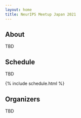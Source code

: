 ```yaml
---
layout: home
title: NeurIPS Meetup Japan 2021
---
```


## About

TBD

## Schedule

TBD

{% include schedule.html %}

## Organizers

TBD
